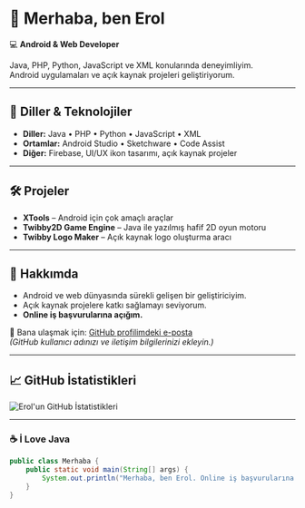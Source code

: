 # 👋 Merhaba, ben Erol

💻 **Android & Web Developer**

Java, PHP, Python, JavaScript ve XML konularında deneyimliyim.  
Android uygulamaları ve açık kaynak projeleri geliştiriyorum.

---

## 🚀 Diller & Teknolojiler
- **Diller:** Java • PHP • Python • JavaScript • XML  
- **Ortamlar:** Android Studio • Sketchware • Code Assist  
- **Diğer:** Firebase, UI/UX ikon tasarımı, açık kaynak projeler

---

## 🛠️ Projeler
- **XTools** – Android için çok amaçlı araçlar  
- **Twibby2D Game Engine** – Java ile yazılmış hafif 2D oyun motoru  
- **Twibby Logo Maker** – Açık kaynak logo oluşturma aracı

---

## 🌟 Hakkımda
- Android ve web dünyasında sürekli gelişen bir geliştiriciyim.  
- Açık kaynak projelere katkı sağlamayı seviyorum.  
- **Online iş başvurularına açığım.**

📧 Bana ulaşmak için: [GitHub profilimdeki e-posta](https://github.com/veraildezz)  
*(GitHub kullanıcı adınızı ve iletişim bilgilerinizi ekleyin.)*

---

## 📈 GitHub İstatistikleri
![Erol'un GitHub İstatistikleri](https://github-readme-stats.vercel.app/api?username=veraildezz&show_icons=true&theme=tokyonight)

---

### ☕ İ Love Java
```java
public class Merhaba {
    public static void main(String[] args) {
        System.out.println("Merhaba, ben Erol. Online iş başvurularına açığım!");
    }
}

